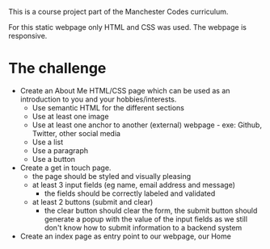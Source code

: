 This is a course project part of the Manchester Codes curriculum.

For this static webpage only HTML and CSS was used. The webpage is responsive.
# The challenge

*  Create an About Me HTML/CSS page which can be used as an introduction to you and your hobbies/interests.
    * Use semantic HTML for the different sections
    * Use at least one image
    * Use at least one anchor to another (external) webpage - exe: Github, Twitter, other social media
    * Use a list
    * Use a paragraph
    * Use a button
* Create a get in touch page.
    * the page should be styled and visually pleasing
    * at least 3 input fields (eg name, email address and message)
        * the fields should be correctly labeled and validated
    * at least 2 buttons (submit and clear)
        * the clear button should clear the form, the submit button should generate a popup with the value of the input fields as we still don't know how to submit information to a backend system
* Create an index page as entry point to our webpage, our Home


   